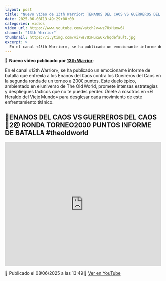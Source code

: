 ```yaml
---
layout: post
title: "Nuevo vídeo de 13th Warrior: 🎲ENANOS DEL CAOS VS GUERREROS DEL CAOS🎲2@ RONDA TORNEO2000 PUNTOS INFORME DE BATALLA  #theoldworld"
date: 2025-06-08T13:49:29+00:00
categories: videos
video_url: https://www.youtube.com/watch?v=wz7UxHuxw6k
channel: "13th Warrior"
thumbnail: https://i.ytimg.com/vi/wz7UxHuxw6k/hqdefault.jpg
excerpt: >
  En el canal «13th Warrior», se ha publicado un emocionante informe de batalla que enfrenta a los Enanos del Caos contra los Guerreros del Caos en la segunda ronda de un torneo a 2000 puntos. Este duelo épico, ambientado en el universo de The Old World, promete intensas estrategias y despliegues tácticos que no te puedes perder. Únete a nosotros en «El Heraldo del Viejo Mundo» para desglosar cada movimiento de este enfrentamiento titánico.
---
```


🎥 **Nuevo vídeo publicado por [13th Warrior](https://www.youtube.com/channel/UCYOhXS04iLg68Sro80yF_1w)**:

En el canal «13th Warrior», se ha publicado un emocionante informe de batalla que enfrenta a los Enanos del Caos contra los Guerreros del Caos en la segunda ronda de un torneo a 2000 puntos. Este duelo épico, ambientado en el universo de The Old World, promete intensas estrategias y despliegues tácticos que no te puedes perder. Únete a nosotros en «El Heraldo del Viejo Mundo» para desglosar cada movimiento de este enfrentamiento titánico.

## 🎲ENANOS DEL CAOS VS GUERREROS DEL CAOS🎲2@ RONDA TORNEO2000 PUNTOS INFORME DE BATALLA  #theoldworld

<iframe width="100%" height="400" src="https://www.youtube.com/embed/wz7UxHuxw6k" frameborder="0" allowfullscreen></iframe>

📅 Publicado el 08/06/2025 a las 13:49
🔗 [Ver en YouTube](https://www.youtube.com/watch?v=wz7UxHuxw6k)
